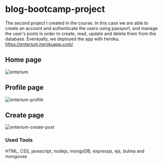 # blog-bootcamp-project

The second project I created in the course. In this case we are able to create an account and authenticate the users using passport, and manage the user's posts in order to create, read, update and delete them from the database.
Eventually, we deployed the app with heroku. https://enterium.herokuapp.com/


## Home page
![enterium](https://user-images.githubusercontent.com/47540285/105639171-9a1df480-5e6e-11eb-8c6e-4f199069c9af.png)

## Profile page
![enterium-profile](https://user-images.githubusercontent.com/47540285/105639166-95594080-5e6e-11eb-9af9-a3433dcca13c.png)

## Create page
![enterium-create-post](https://user-images.githubusercontent.com/47540285/105639164-94c0aa00-5e6e-11eb-9a2d-583adbee18e6.png)

### Used Tools 

HTML, CSS, javascript, nodejs, mongoDB, expressjs, ejs, bulma and mongoose
